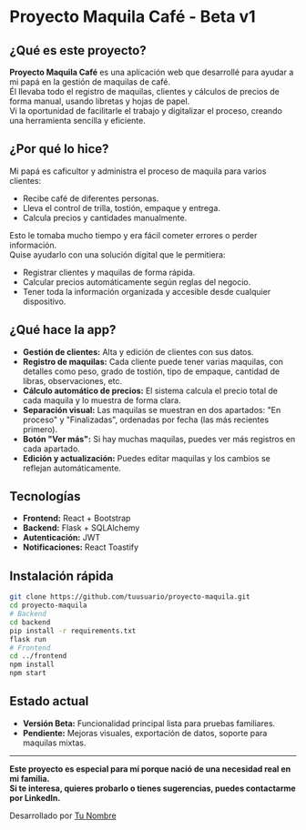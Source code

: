 # Proyecto Maquila Café - Beta v1

## ¿Qué es este proyecto?

**Proyecto Maquila Café** es una aplicación web que desarrollé para ayudar a mi papá en la gestión de maquilas de café.  
Él llevaba todo el registro de maquilas, clientes y cálculos de precios de forma manual, usando libretas y hojas de papel.  
Vi la oportunidad de facilitarle el trabajo y digitalizar el proceso, creando una herramienta sencilla y eficiente.

## ¿Por qué lo hice?

Mi papá es caficultor y administra el proceso de maquila para varios clientes:  
- Recibe café de diferentes personas.
- Lleva el control de trilla, tostión, empaque y entrega.
- Calcula precios y cantidades manualmente.

Esto le tomaba mucho tiempo y era fácil cometer errores o perder información.  
Quise ayudarlo con una solución digital que le permitiera:
- Registrar clientes y maquilas de forma rápida.
- Calcular precios automáticamente según reglas del negocio.
- Tener toda la información organizada y accesible desde cualquier dispositivo.

## ¿Qué hace la app?

- **Gestión de clientes:** Alta y edición de clientes con sus datos.
- **Registro de maquilas:** Cada cliente puede tener varias maquilas, con detalles como peso, grado de tostión, tipo de empaque, cantidad de libras, observaciones, etc.
- **Cálculo automático de precios:** El sistema calcula el precio total de cada maquila y lo muestra de forma clara.
- **Separación visual:** Las maquilas se muestran en dos apartados: "En proceso" y "Finalizadas", ordenadas por fecha (las más recientes primero).
- **Botón "Ver más":** Si hay muchas maquilas, puedes ver más registros en cada apartado.
- **Edición y actualización:** Puedes editar maquilas y los cambios se reflejan automáticamente.

## Tecnologías

- **Frontend:** React + Bootstrap
- **Backend:** Flask + SQLAlchemy
- **Autenticación:** JWT
- **Notificaciones:** React Toastify

## Instalación rápida

```bash
git clone https://github.com/tuusuario/proyecto-maquila.git
cd proyecto-maquila
# Backend
cd backend
pip install -r requirements.txt
flask run
# Frontend
cd ../frontend
npm install
npm start
```

## Estado actual

- **Versión Beta:** Funcionalidad principal lista para pruebas familiares.
- **Pendiente:** Mejoras visuales, exportación de datos, soporte para maquilas mixtas.

---

**Este proyecto es especial para mí porque nació de una necesidad real en mi familia.  
Si te interesa, quieres probarlo o tienes sugerencias, puedes contactarme por LinkedIn.**

Desarrollado por [Tu Nombre](https://www.linkedin.com/in/tuusuario/)
